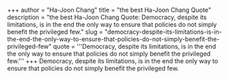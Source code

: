 +++
author = "Ha-Joon Chang"
title = "the best Ha-Joon Chang Quote"
description = "the best Ha-Joon Chang Quote: Democracy, despite its limitations, is in the end the only way to ensure that policies do not simply benefit the privileged few."
slug = "democracy-despite-its-limitations-is-in-the-end-the-only-way-to-ensure-that-policies-do-not-simply-benefit-the-privileged-few"
quote = '''Democracy, despite its limitations, is in the end the only way to ensure that policies do not simply benefit the privileged few.'''
+++
Democracy, despite its limitations, is in the end the only way to ensure that policies do not simply benefit the privileged few.
